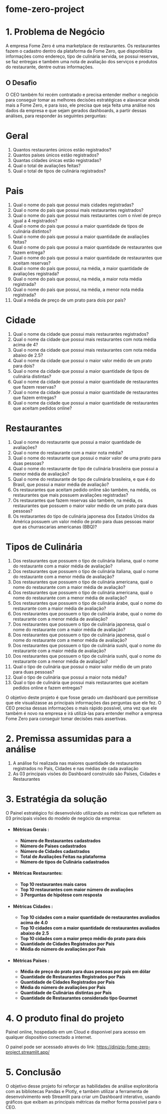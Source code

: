 # fome-zero-project
# 1. Problema de Negócio

A empresa Fome Zero é uma marketplace de restaurantes.
Os restaurantes fazem o cadastro dentro da plataforma da Fome Zero, que disponibiliza
informações como endereço, tipo de culinária servida, se possui reservas, se faz
entregas e também uma nota de avaliação dos serviços e produtos do restaurante,
dentre outras informações.

## O Desafio
O CEO também foi recém contratado e precisa entender melhor o negócio
para conseguir tomar as melhores decisões estratégicas e alavancar ainda mais a
Fome Zero, e para isso, ele precisa que seja feita uma análise nos dados da
empresa e que sejam gerados dashboards, a partir dessas análises, para responder
às seguintes perguntas:

# Geral
1. Quantos restaurantes únicos estão registrados?
2. Quantos países únicos estão registrados?
3. Quantas cidades únicas estão registradas?
4. Qual o total de avaliações feitas?
5. Qual o total de tipos de culinária registrados?

# Pais
1. Qual o nome do país que possui mais cidades registradas?
2. Qual o nome do país que possui mais restaurantes registrados?
3. Qual o nome do país que possui mais restaurantes com o nível de preço igual a 4 registrados?
4. Qual o nome do país que possui a maior quantidade de tipos de culinária distintos?
5. Qual o nome do país que possui a maior quantidade de avaliações feitas?
6. Qual o nome do país que possui a maior quantidade de restaurantes que fazem entrega?
7. Qual o nome do país que possui a maior quantidade de restaurantes que aceitam reservas?
8. Qual o nome do país que possui, na média, a maior quantidade de avaliações registrada?
9. Qual o nome do país que possui, na média, a maior nota média registrada?
10. Qual o nome do país que possui, na média, a menor nota média registrada?
11. Qual a média de preço de um prato para dois por país?


# Cidade
1. Qual o nome da cidade que possui mais restaurantes registrados?
2. Qual o nome da cidade que possui mais restaurantes com nota média acima de 4?
3. Qual o nome da cidade que possui mais restaurantes com nota média abaixo de 2.5?
4. Qual o nome da cidade que possui o maior valor médio de um prato para dois?
5. Qual o nome da cidade que possui a maior quantidade de tipos de culinária distintas?
6. Qual o nome da cidade que possui a maior quantidade de restaurantes que fazem reservas?
7. Qual o nome da cidade que possui a maior quantidade de restaurantes que fazem entregas?
8. Qual o nome da cidade que possui a maior quantidade de restaurantes que aceitam pedidos online?

# Restaurantes
1. Qual o nome do restaurante que possui a maior quantidade de avaliações?
2. Qual o nome do restaurante com a maior nota média?
3. Qual o nome do restaurante que possui o maior valor de uma prato para duas pessoas?
4. Qual o nome do restaurante de tipo de culinária brasileira que possui a menor média de avaliação?
5. Qual o nome do restaurante de tipo de culinária brasileira, e que é do Brasil, que possui a maior média de avaliação?
6. Os restaurantes que aceitam pedido online são também, na média, os restaurantes que mais possuem avaliações registradas?
7. Os restaurantes que fazem reservas são também, na média, os restaurantes que possuem o maior valor médio de um prato para duas pessoas?
8. Os restaurantes do tipo de culinária japonesa dos Estados Unidos da América possuem um valor médio de prato para duas pessoas maior que as churrascarias americanas (BBQ)?

# Tipos de Culinária
1. Dos restaurantes que possuem o tipo de culinária italiana, qual o nome do restaurante com a maior média de avaliação?
2. Dos restaurantes que possuem o tipo de culinária italiana, qual o nome do restaurante com a menor média de avaliação?
3. Dos restaurantes que possuem o tipo de culinária americana, qual o nome do restaurante com a maior média de avaliação?
4. Dos restaurantes que possuem o tipo de culinária americana, qual o nome do restaurante com a menor média de avaliação?
5. Dos restaurantes que possuem o tipo de culinária árabe, qual o nome do restaurante com a maior média de avaliação?
6. Dos restaurantes que possuem o tipo de culinária árabe, qual o nome do restaurante com a menor média de avaliação?
7. Dos restaurantes que possuem o tipo de culinária japonesa, qual o nome do restaurante com a maior média de avaliação?
8. Dos restaurantes que possuem o tipo de culinária japonesa, qual o nome do restaurante com a menor média de avaliação?
9. Dos restaurantes que possuem o tipo de culinária sushi, qual o nome do restaurante com a maior média de avaliação?
10. Dos restaurantes que possuem o tipo de culinária sushi, qual o nome do restaurante com a menor média de avaliação?
11. Qual o tipo de culinária que possui o maior valor médio de um prato para duas pessoas?
12. Qual o tipo de culinária que possui a maior nota média?
13. Qual o tipo de culinária que possui mais restaurantes que aceitam pedidos online e fazem entregas?


O objetivo deste projeto é que fosse gerado um dashboard que permitisse que ele visualizasse as principais informações das perguntas que ele fez. O CEO precisa dessas informações o mais rápido possível, uma vez que ele também é novo na empresa e irá utilizá-las para entender melhor a empresa Fome Zero para conseguir tomar decisões mais assertivas.

# 2. Premissa assumidas para a análise
1. A análise foi realizada nas maiores quantidade de restaurantes registrados no País, Cidades e nas médias de cada avaliação
2. As 03 principais visões do Dashboard construído são Países, Cidades e Restaurantes 

# 3. Estratégia da solução
O Painel estratégico foi desenvolvido utilizando as métricas que refletem as 03 principais visões do modelo de negócio da empresa:

   - #### Métricas Gerais :
      - **Número de Restaurantes cadastrados**  
      - **Número de Paises cadastrados** 
      - **Número de Cidades cadastrados**
      - **Total de Avaliações Feitas na plataforma**
      - **Número de tipos de Culinária cadastrados**
            
   - #### Métricas Restaurantes:
      - **Top 10 restaurantes mais caros**
      - **Top 10 restaurantes com maior número de avaliações**
      - **3 Perguntas de hipótese com resposta**
           
   - #### Métricas Cidades :
      - **Top 10 cidades com a maior quantidade de restaurantes avaliados acima de 4.0**
      - **Top 10 cidades com a maior quantidade de restaurantes avaliados abaixo de 2.5**
      - **Top 10 cidades com a maior preço médio do prato para dois**
      - **Quantidade de Cidades Registrados por País**
      - **Média do número de avaliações por País**
        
   - #### Métricas Países :
      - **Média de preço do prato para duas pessoas por país em dólar**
      - **Quantidade de Restaurantes Registrados por País**
      - **Quantidade de Cidades Registrados por País**
      - **Média do número de avaliações por País**
      - **Quantidade de Culinárias distintas por País**
      - **Quantidade de Restaurantes considerado tipo Gourmet** 
            
# 4. O produto final do projeto 
Painel online, hospedado em um Cloud e disponível para acesso em qualquer dispositivo conectado a internet. 

O painel pode ser acessado através do link: https://dinizjp-fome-zero-project.streamlit.app/


# 5. Conclusão
O objetivo desse projeto foi reforçar as habilidades de análise explorátoria com as bibliotecas Pandas e Plotly, e também utilizar a ferramenta de desenvolvimento web Streamlit para criar um Dashboard interativo, usando gráficos que exibam as principais métricas da melhor forma possível para o CEO.

